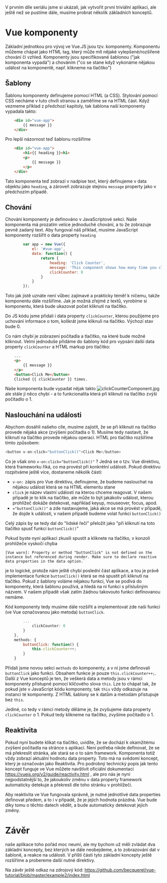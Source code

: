 V prvním díle seriálu jsme si ukázali, jak vytvořit první triviální aplikaci, ale ještě než se pustíme dále, musíme probrat několik základních konceptů.

# Vue komponenty
Základní jednotkou pro vývoj ve Vue.JS jsou tzv. komponenty. Komponentu můžeme chápat jako HTML tag, který může mít nějaké vylepšené/rozšířené chování či vzhled. Komponenty jsou specifikované šablonou ("jak komponenta vypadá") a chováním ("co se stane když vykonáme nějakou událost na komponentě, např. klikneme na tlačítko")

## Šablony

Šablonu komponenty definujeme pomocí HTML (a CSS). Stylování pomocí CSS necháme v tuto chvíli stranou a zaměříme se na HTML část. Když vezmeme příklad z předchozí kapitoly, tak šablona naší komponenty vypadala takto:
``` html
    <div id="vue-app">
        {{ message }}
    </div>
```
Pro lepší názornost teď šablonu rozšíříme
``` html
    <div id="vue-app">
        <h1>{{ heading }}<h1>
        <p>
            {{ message }}
        </p>
    </div>
```
Tato komponenta teď zobrazí v nadpise text, který definujeme v data objektu jako `heading`, a zároveň zobrazuje stejnou `message` property jako v předchozím případě.

## Chování
Chování komponenty je definováno v JavaScriptové sekci. Naše komponenta má prozatím velice jednoduché chování, a to že zobrazuje pevně zadaný text. Aby fungoval náš příklad, musíme JavaScript komponenty rozšířit o data property `heading`
``` js
        var app = new Vue({
            el: '#vue-app',
            data: function() {
                return {
                    heading: 'Click Counter',
                    message: 'This component shows how many time you clicked on the button',
                    clickCounter: 0
                }
            }
        });
```
Toto jak jistě uznáte není vůbec zajímavé a prakticky téměř k ničemu, takže komponentu dále rozšíříme. Jak je možná zřejmé z textů, vyrobíme si komponentu, která bude ukazovat počet kliknutí na tlačítko.

Do JS kódu jsme přidali i data property `clickCounter`, kterou použijeme pro uchování informace o tom, kolikrát jsme kliknuli na tlačítko. Výchozí stav bude 0.

Co nám chybí je zobrazení počítadla a tlačítko, na které bude možné kliknout. Velmi jednoduše přidáme do šablony kód pro vypsání další data property `clickCounter` a HTML markup pro tlačítko: 
``` html
    ...
    <p>
        {{ message }}
    </p>
    <button>Click Me</button>
    Clicked {{ clickCounter }} times.
```
Naše komponenta bude vypadat nějak takto
<img src="http://user-image.logdown.io/user/17319/blog/16746/post/1877031/kTJrP3zSFmGcVJZbUmU5_clickCounterComponent.jpg" alt="clickCounterComponent.jpg">
ale stále jí něco chybí - a to funkcionalita která při kliknutí na tlačítko zvýší počítadlo o 1.

## Naslouchání na události
Abychom dosáhli našeho cíle, musíme zajistit, že se při kliknutí na tlačítko provede nějaká akce (zvýšení počítadla o 1). Musíme tedy nastavit, že kliknutí na tlačítko provede nějakou operaci. HTML pro tlačítko rozšíříme tímto způsobem:
``` js
<button v-on:click="buttonClick()">Click Me</button>
```
Co je však ono `v-on:click="buttonClick()"` ? Jedná se o tzv. Vue direktivu, která frameworku říká, co ma provést při konkrétní události. Pokud direktivu rozpitváme ještě více, dostaneme několik částí:
* `v-on:` zápis pro Vue direktivu, definujeme, že budeme naslouchat na nějakou událost která se na HTML elementu stane
* `click` je název vlastní události na kterou chceme reagovat. V našem případě je to klik na tlačítko, ale může to být jakákoliv událost, kterou prohlížeč dokáže detekovat, například keyup, mouseover, focus, apod.
* `="buttonClick()"` a zde nastavujeme, jaká akce se má provést v případě, že dojde k události, v našem případě budeme volat funkci `buttonClick()`

Celý zápis by se tedy dal do "lidské řeči" přeložit jako "při kliknutí na toto tlačítko spusť funkci `buttonClick()`"

Pokud byste nyní aplikaci zkusili spustit a kliknete na tlačítko, v konzoli prohližeče vyskočí chyba
```
[Vue warn]: Property or method "buttonClick" is not defined on the instance but referenced during render. Make sure to declare reactive data properties in the data option.`
```
je to logické, protože nám ještě chybí poslední část aplikace, a tou je právě implementace funkce `buttonClick()` která se má spustit při kliknutí na tlačítko. Pokud z šablony voláme nějakou funkci, Vue se podívá do komponenty, která šablonu používá, a hledá na ni funkci s příslušným názvem. V našem případě však zatím žádnou takovouto funkci definovanou nemáme.

Kód komponenty tedy musíme dále rozšířit a implementovat zde naši funkci (ve Vue označovanou jako metoda) `buttonClick`.

``` js
        ...
            clickCounter: 0
        }
    },
    methods: {
        buttonClick: function() {
            this.clickCounter++;
        }
    }

```
Přidali jsme novou sekci `methods` do komponenty, a v ní jsme definovali `buttonClick` jako funkci. Obsahem funkce je pouze `this.clickCounter++;`. Další z Vue konceptů je ten, že veškerá data a metody jsou v rámci komponenty přístupné pomocí klíčového slova `this`. Lze to chápat tak, že pokud jste v JavaScript kódu komponenty, tak `this` vždy odkazuje na instanci té komponenty. Z HTML šablony se k datům a metodám přistupuje bez `this`.

Jediné, co tedy v rámci metody děláme je, že zvyšujeme data property `clickCounter` o 1. Pokud tedy klikneme na tlačítko, zvyšíme počítadlo o 1.

## Reaktivita

Pokud nyní budete klikat na tlačítko, uvidíte, že se dochází k okamžitému zvýšení počítadla na stránce s aplikací. Není potřeba nikde definovat, že se má překreslit stránka, ale stará se o to sám framework. Komponenta totiž vždy zobrazí aktuální hodnotu data property. Toto má na svědomí koncept, který je označován jako Reaktivita. Pro podrobný technický popis jak tento koncept funguje ve Vue můžete navštívit oficiální dokumentaci https://vuejs.org/v2/guide/reactivity.html , ale pro nás je nyní nejpodstatnější to, že jakoukoliv změnu v data property framework automaticky detekuje a překreslí dle toho stránku v prohlížeči.

Aby reaktivita ve Vue fungovala správně, je nutné jednotlivé data properties definovat předem, a to i v případě, že je jejich hodnota prázdná. Vue bude díky tomu o těchto datech vědět, a bude automaticky detekovat jejich změny.

# Závěr
naše aplikace toho pořád moc neumí, ale my bychom už měli zvládat dva základní koncepty, bez kterých se dále neobejdeme, a to zobrazování dat v šabloně, a reakce na události. V příští části tyto základní koncepty ještě rozšíříme a probereme další nutné direktivy.

Na závěr ještě odkaz na zdrojový kód:
https://github.com/becquerel/vue-tutorial/blob/master/example2/index.html